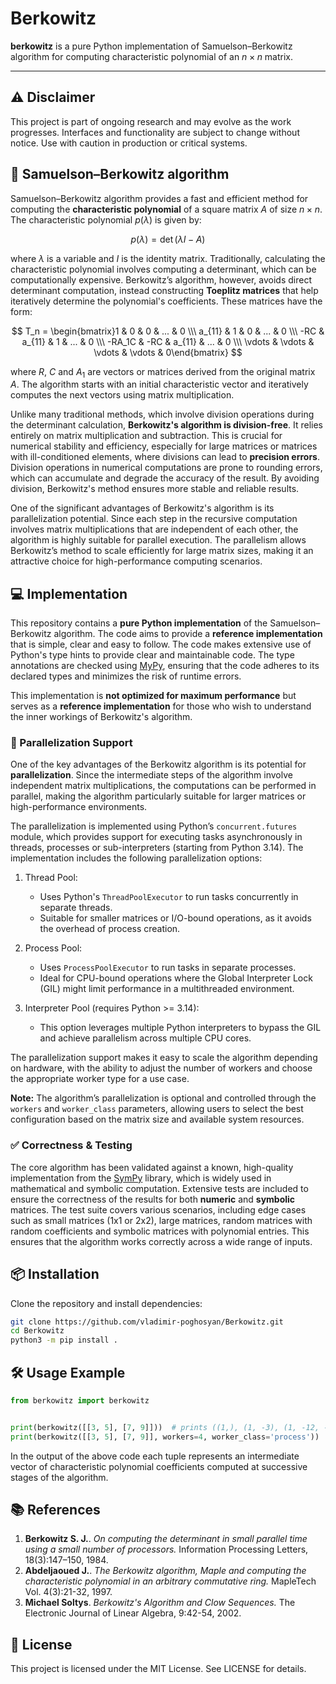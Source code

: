 # Berkowitz
**berkowitz** is a pure Python implementation of Samuelson–Berkowitz algorithm for computing characteristic polynomial of an $n×n$ matrix.

---

## ⚠️ Disclaimer

This project is part of ongoing research and may evolve as the work progresses. Interfaces and functionality are subject to change without notice. Use with caution in production or critical systems.

## 📘 Samuelson–Berkowitz algorithm
Samuelson–Berkowitz algorithm provides a fast and efficient method for computing the **characteristic polynomial** of a square matrix $A$ of size $n×n$. The characteristic polynomial $p(λ)$ is given by:

$$
p(λ) = \det(λI − A)
$$

where $λ$ is a variable and $I$ is the identity matrix. Traditionally, calculating the characteristic polynomial involves computing a determinant, which can be computationally expensive. Berkowitz’s algorithm, however, avoids direct determinant computation, instead constructing **Toeplitz matrices** that help iteratively determine the polynomial's coefficients. These matrices have the form:

$$
T_n = \begin{bmatrix}1 & 0 & 0 & ... & 0 \\\ a_{11} & 1 & 0 & ... & 0 \\\ -RC & a_{11} & 1 & ... & 0 \\\ -RA_1C & -RC & a_{11} & ... & 0 \\\ \vdots & \vdots & \vdots & \vdots & 0\end{bmatrix}
$$

where $R$, $C$ and $A_1$ are vectors or matrices derived from the original matrix $A$. The algorithm starts with an initial characteristic vector and iteratively computes the next vectors using matrix multiplication.

Unlike many traditional methods, which involve division operations during the determinant calculation, **Berkowitz's algorithm is division-free**. It relies entirely on matrix multiplication and subtraction. This is crucial for numerical stability and efficiency, especially for large matrices or matrices with ill-conditioned elements, where divisions can lead to **precision errors**. Division operations in numerical computations are prone to rounding errors, which can accumulate and degrade the accuracy of the result. By avoiding division, Berkowitz's method ensures more stable and reliable results.

One of the significant advantages of Berkowitz's algorithm is its parallelization potential. Since each step in the recursive computation involves matrix multiplications that are independent of each other, the algorithm is highly suitable for parallel execution. The parallelism allows Berkowitz’s method to scale efficiently for large matrix sizes, making it an attractive choice for high-performance computing scenarios.

## 💻 Implementation
This repository contains a **pure Python implementation** of the Samuelson–Berkowitz algorithm. The code aims to provide a **reference implementation** that is simple, clear and easy to follow. The code makes extensive use of Python's type hints to provide clear and maintainable code. The type annotations are checked using [MyPy](https://mypy-lang.org/), ensuring that the code adheres to its declared types and minimizes the risk of runtime errors.

This implementation is **not optimized for maximum performance** but serves as a **reference implementation** for those who wish to understand the inner workings of Berkowitz's algorithm.

### 🚀 Parallelization Support

One of the key advantages of the Berkowitz algorithm is its potential for **parallelization**. Since the intermediate steps of the algorithm involve independent matrix multiplications, the computations can be performed in parallel, making the algorithm particularly suitable for larger matrices or high-performance environments.

The parallelization is implemented using Python’s `concurrent.futures` module, which provides support for executing tasks asynchronously in threads, processes or sub-interpreters (starting from Python 3.14). The implementation includes the following parallelization options:

1. Thread Pool:
   * Uses Python's `ThreadPoolExecutor` to run tasks concurrently in separate threads.
   * Suitable for smaller matrices or I/O-bound operations, as it avoids the overhead of process creation.

2. Process Pool:
   * Uses `ProcessPoolExecutor` to run tasks in separate processes.
   * Ideal for CPU-bound operations where the Global Interpreter Lock (GIL) might limit performance in a multithreaded environment.

3. Interpreter Pool (requires Python >= 3.14):
   * This option leverages multiple Python interpreters to bypass the GIL and achieve parallelism across multiple CPU cores.

The parallelization support makes it easy to scale the algorithm depending on hardware, with the ability to adjust the number of workers and choose the appropriate worker type for a use case.

**Note:** The algorithm’s parallelization is optional and controlled through the `workers` and `worker_class` parameters, allowing users to select the best configuration based on the matrix size and available system resources.

### ✅ Correctness & Testing
The core algorithm has been validated against a known, high-quality implementation from the [SymPy](https://www.sympy.org/) library, which is widely used in mathematical and symbolic computation. Extensive tests are included to ensure the correctness of the results for both **numeric** and **symbolic** matrices. The test suite covers various scenarios, including edge cases such as small matrices (1x1 or 2x2), large matrices, random matrices with random coefficients and symbolic matrices with polynomial entries. This ensures that the algorithm works correctly across a wide range of inputs.

## 📦 Installation
Clone the repository and install dependencies:

```bash
git clone https://github.com/vladimir-poghosyan/Berkowitz.git
cd Berkowitz
python3 -m pip install .
```

## 🛠️ Usage Example
```Python
from berkowitz import berkowitz


print(berkowitz([[3, 5], [7, 9]]))  # prints ((1,), (1, -3), (1, -12, -8))
print(berkowitz([[3, 5], [7, 9]], workers=4, worker_class='process'))  # parallel version of the same call
```

In the output of the above code each tuple represents an intermediate vector of characteristic polynomial coefficients computed at successive stages of the algorithm.

## 📚 References
1. **Berkowitz S. J.**. *On computing the determinant in small parallel time using a small number of processors.* Information Processing Letters, 18(3):147–150, 1984.
2. **Abdeljaoued J.**. *The Berkowitz algorithm, Maple and computing the characteristic polynomial in an arbitrary commutative ring.* MapleTech Vol. 4(3):21-32, 1997.
3. **Michael Soltys**. *Berkowitz's Algorithm and Clow Sequences.* The Electronic Journal of Linear Algebra, 9:42-54, 2002.

## 📄 License

This project is licensed under the MIT License. See LICENSE for details.
